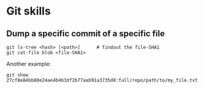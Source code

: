 # Git skills
## Dump a specific commit of a specific file

```
git ls-tree <hash> [<path>]      # findout the file-SHA1
git cat-file blob <file-SHA1>
```

Another example:

```
git show 27cf8e84bb88e24ae4b4b3df2b77aab91a3735d8:full/repo/path/to/my_file.txt
```


